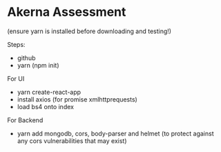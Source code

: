 # Akerna Assessment

(ensure yarn is installed before downloading and testing!)

Steps:
 - github
 - yarn (npm init)
   
For UI
 - yarn create-react-app <name>
 - install axios (for promise xmlhttprequests)
 - load bs4 onto index

For Backend
 - yarn add mongodb, cors, body-parser and helmet (to protect against any cors vulnerabilities that may exist)

